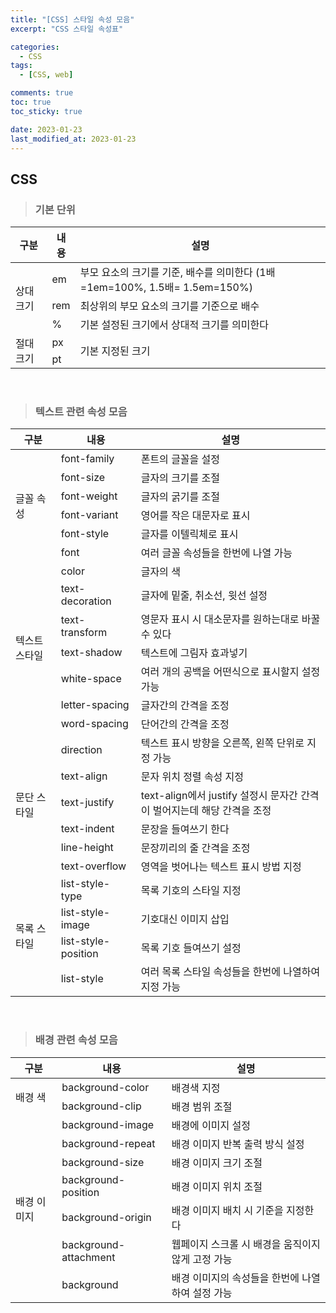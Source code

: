 ```yaml
---
title: "[CSS] 스타일 속성 모음"
excerpt: "CSS 스타일 속성표"

categories:
  - CSS
tags:
  - [CSS, web]

comments: true
toc: true
toc_sticky: true

date: 2023-01-23
last_modified_at: 2023-01-23
---
```


## CSS

> ### 기본 단위

<table>
<thead>
  <tr>
    <th>구분</th>
    <th>내용</th>
    <th>설명</th>
  </tr>
</thead>
<tbody>
  <tr>
    <td rowspan="3">상대 크기</td>
    <td>em</td>
    <td>부모 요소의 크기를 기준, 배수를 의미한다 (1배=1em=100%, 1.5배= 1.5em=150%)</td>
  </tr>
  <tr>
    <td>rem</td>
    <td>최상위의 부모 요소의 크기를 기준으로 배수</td>
  </tr>
  <tr>
    <td>%</td>
    <td>기본 설정된 크기에서 상대적 크기를 의미한다</td>
  </tr>
  <tr>
    <td rowspan="2">절대 크기</td>
    <td>px</td>
    <td rowspan="2">기본 지정된 크기</td>
  </tr>
  <tr>
    <td>pt</td>
  </tr>
</tbody>
</table>

<br>

> ### 텍스트 관련 속성 모음

<table>
<thead>
  <tr>
    <th>구분</th>
    <th>내용</th>
    <th>설명</th>
  </tr>
</thead>
<tbody>
  <tr>
    <td rowspan="6">글꼴 속성</td>
    <td>font-family</td>
    <td>폰트의 글꼴을 설정</td>
  </tr>
  <tr>
    <td>font-size</td>
    <td>글자의 크기를 조절</td>
  </tr>
  <tr>
    <td>font-weight</td>
    <td>글자의 굵기를 조절</td>
  </tr>
  <tr>
    <td>font-variant</td>
    <td>영어를 작은 대문자로 표시</td>
  </tr>
  <tr>
    <td>font-style</td>
    <td>글자를 이텔릭체로 표시</td>
  </tr>
  <tr>
    <td>font</td>
    <td>여러 글꼴 속성들을 한번에 나열 가능</td>
  </tr>
  <tr>
    <td rowspan="7">텍스트 스타일</td>
    <td>color</td>
    <td>글자의 색</td>
  </tr>
  <tr>
    <td>text-decoration</td>
    <td>글자에 밑줄, 취소선, 윗선 설정</td>
  </tr>
  <tr>
    <td>text-transform</td>
    <td>영문자 표시 시 대소문자를 원하는대로 바꿀 수 있다</td>
  </tr>
  <tr>
    <td>text-shadow</td>
    <td>텍스트에 그림자 효과넣기</td>
  </tr>
  <tr>
    <td>white-space</td>
    <td>여러 개의 공백을 어떤식으로 표시할지 설정 가능</td>
  </tr>
  <tr>
    <td>letter-spacing</td>
    <td>글자간의 간격을 조정</td>
  </tr>
  <tr>
    <td>word-spacing</td>
    <td>단어간의 간격을 조정</td>
  </tr>
  <tr>
    <td rowspan="6">문단 스타일</td>
    <td>direction</td>
    <td>텍스트 표시 방향을 오른쪽, 왼쪽 단위로 지정 가능</td>
  </tr>
  <tr>
    <td>text-align</td>
    <td>문자 위치 정렬 속성 지정</td>
  </tr>
  <tr>
    <td>text-justify</td>
    <td>text-align에서 justify 설정시 문자간 간격이 벌어지는데 해당 간격을 조정</td>
  </tr>
  <tr>
    <td>text-indent</td>
    <td>문장을 들여쓰기 한다</td>
  </tr>
  <tr>
    <td>line-height</td>
    <td>문장끼리의 줄 간격을 조정</td>
  </tr>
  <tr>
    <td>text-overflow</td>
    <td>영역을 벗어나는 텍스트 표시 방법 지정</td>
  </tr>
  <tr>
    <td rowspan="4">목록 스타일</td>
    <td>list-style-type</td>
    <td>목록 기호의 스타일 지정</td>
  </tr>
  <tr>
    <td>list-style-image</td>
    <td>기호대신 이미지 삽입</td>
  </tr>
  <tr>
    <td>list-style-position</td>
    <td>목록 기호 들여쓰기 설정</td>
  </tr>
  <tr>
    <td>list-style</td>
    <td>여러 목록 스타일 속성들을 한번에 나열하여 지정 가능</td>
  </tr>
</tbody>
</table>

<br>

> ### 배경 관련 속성 모음

<table>
<thead>
  <tr>
    <th>구분</th>
    <th>내용</th>
    <th>설명</th>
  </tr>
</thead>
<tbody>
  <tr>
    <td rowspan="2">배경 색</td>
    <td>background-color</td>
    <td>배경색 지정</td>
  </tr>
  <tr>
    <td>background-clip</td>
    <td>배경 범위 조절</td>
  </tr>
  <tr>
    <td rowspan="7">배경 이미지</td>
    <td>background-image</td>
    <td>배경에 이미지 설정</td>
  </tr>
  <tr>
    <td>background-repeat</td>
    <td>배경 이미지 반복 출력 방식 설정</td>
  </tr>
  <tr>
    <td>background-size</td>
    <td>배경 이미지 크기 조절</td>
  </tr>
  <tr>
    <td>background-position</td>
    <td>배경 이미지 위치 조절</td>
  </tr>
  <tr>
    <td>background-origin</td>
    <td>배경 이미지 배치 시 기준을 지정한다</td>
  </tr>
  <tr>
    <td>background-attachment</td>
    <td>웹페이지 스크롤 시 배경을 움직이지 않게 고정 가능</td>
  </tr>
  <tr>
    <td>background</td>
    <td>배경 이미지의 속성들을 한번에 나열하여 설정 가능</td>
  </tr>
</tbody>
</table>
